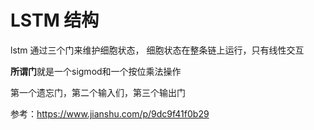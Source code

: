# LSTM 结构

lstm 通过三个门来维护细胞状态，
细胞状态在整条链上运行，只有线性交互

**所谓门**就是一个sigmod和一个按位乘法操作

第一个遗忘门，第二个输入们，第三个输出门

参考：https://www.jianshu.com/p/9dc9f41f0b29
